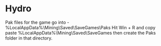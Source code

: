 # Hydro

Pak files for the game go into - %LocalAppData%\Mining\Saved\SaveGames\Paks
Hit Win + R and copy paste %LocalAppData%\Mining\Saved\SaveGames then create the Paks folder in that directory.
